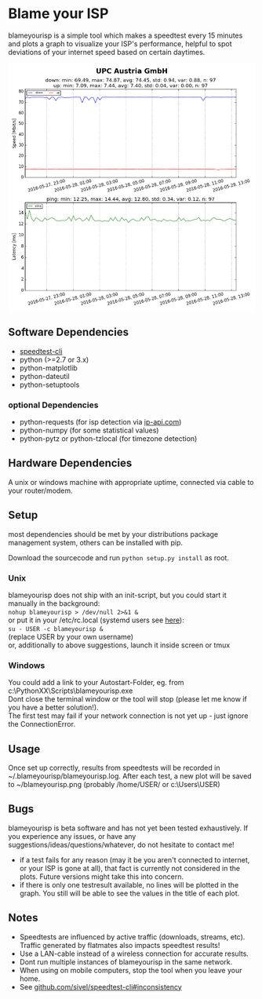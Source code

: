 # Blame your ISP
blameyourisp is a simple tool which makes a speedtest every 15 minutes and plots a graph to visualize your ISP's performance, helpful to spot deviations of your internet speed based on certain daytimes.

![Screenshot](https://github.com/freilaufdiode/blameyourisp/blob/master/screenshot.png)

## Software Dependencies
* [speedtest-cli](https://github.com/sivel/speedtest-cli)
* python (>=2.7 or 3.x)
* python-matplotlib
* python-dateutil
* python-setuptools

### optional Dependencies
* python-requests (for isp detection via [ip-api.com](http://ip-api.com))
* python-numpy (for some statistical values)
* python-pytz or python-tzlocal (for timezone detection)

## Hardware Dependencies
A unix or windows machine with appropriate uptime, connected via cable to your router/modem.

## Setup
most dependencies should be met by your distributions package management system, others can be installed with pip.

Download the sourcecode and run `python setup.py install` as root.

### Unix
blameyourisp does not ship with an init-script, but you could start it manually in the background:  
`nohup blameyourisp > /dev/null 2>&1 &`  
or put it in your /etc/rc.local (systemd users see [here](http://superuser.com/questions/278396/systemd-does-not-run-etc-rc-local)):  
`su - USER -c blameyourisp &`  
(replace USER by your own username)  
or, additionally to above suggestions, launch it inside screen or tmux  

### Windows
You could add a link to your Autostart-Folder, eg. from c:\PythonXX\Scripts\blameyourisp.exe  
Dont close the terminal window or the tool will stop (please let me know if you have a better solution!).  
The first test may fail if your network connection is not yet up - just ignore the ConnectionError.

## Usage
Once set up correctly, results from speedtests will be recorded in ~/.blameyourisp/blameyourisp.log. After each test, a new plot will be saved to ~/blameyourisp.png (probably /home/USER/ or c:\Users\USER)

## Bugs
blameyourisp is beta software and has not yet been tested exhaustively. If you experience any issues, or have any suggestions/ideas/questions/whatever, do not hesitate to contact me!

* if a test fails for any reason (may it be you aren't connected to internet, or your ISP is gone at all), that fact is currently not considered in the plots. Future versions might take this into concern.
* if there is only one testresult available, no lines will be plotted in the graph. You still will be able to see the values in the title of each plot.

## Notes
* Speedtests are influenced by active traffic (downloads, streams, etc). Traffic generated by flatmates also impacts speedtest results!
* Use a LAN-cable instead of a wireless connection for accurate results.
* Dont run multiple instances of blameyourisp in the same network.
* When using on mobile computers, stop the tool when you leave your home.
* See [github.com/sivel/speedtest-cli#inconsistency](https://github.com/sivel/speedtest-cli#inconsistency)

